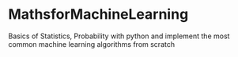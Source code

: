 # MathsforMachineLearning
Basics of Statistics, Probability with python and implement the most common machine learning algorithms from scratch
